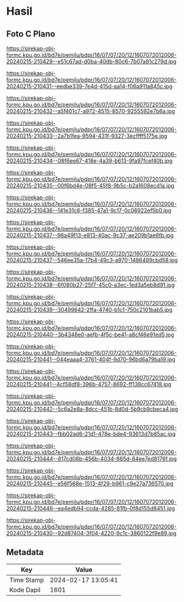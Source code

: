 # Hasil

## Foto C Plano

https://sirekap-obj-formc.kpu.go.id/bd7e/pemilu/pdpr/16/07/07/20/12/1607072012006-20240215-210429--e51c67ad-d0ba-40db-80c6-7b07a81c279d.jpg

https://sirekap-obj-formc.kpu.go.id/bd7e/pemilu/pdpr/16/07/07/20/12/1607072012006-20240215-210431--eedbe339-7e4d-415d-aa14-f06a911a845c.jpg

https://sirekap-obj-formc.kpu.go.id/bd7e/pemilu/pdpr/16/07/07/20/12/1607072012006-20240215-210432--a5f401c7-a972-4515-8570-9255592e7b6a.jpg

https://sirekap-obj-formc.kpu.go.id/bd7e/pemilu/pdpr/16/07/07/20/12/1607072012006-20240215-210433--2a7b1fea-9594-431f-9327-3ecffff5175e.jpg

https://sirekap-obj-formc.kpu.go.id/bd7e/pemilu/pdpr/16/07/07/20/12/1607072012006-20240215-210434--08f6ee67-418e-4a39-b613-9fa97fcef40b.jpg

https://sirekap-obj-formc.kpu.go.id/bd7e/pemilu/pdpr/16/07/07/20/12/1607072012006-20240215-210435--00f6bd4e-08f5-45f8-9b5c-b2a1608ecd1a.jpg

https://sirekap-obj-formc.kpu.go.id/bd7e/pemilu/pdpr/16/07/07/20/12/1607072012006-20240215-210436--141e31c6-f385-47a1-9c17-0c08922ef5b0.jpg

https://sirekap-obj-formc.kpu.go.id/bd7e/pemilu/pdpr/16/07/07/20/12/1607072012006-20240215-210437--98a49f13-e813-40ac-9c37-ae209b1ae6fb.jpg

https://sirekap-obj-formc.kpu.go.id/bd7e/pemilu/pdpr/16/07/07/20/12/1607072012006-20240215-210437--546ee35a-17b4-49c3-a970-1486489cbd58.jpg

https://sirekap-obj-formc.kpu.go.id/bd7e/pemilu/pdpr/16/07/07/20/12/1607072012006-20240215-210438--6f080b27-25f7-45c0-a3ec-1ed3a5eb8d91.jpg

https://sirekap-obj-formc.kpu.go.id/bd7e/pemilu/pdpr/16/07/07/20/12/1607072012006-20240215-210439--30499642-2ffa-4740-b1c1-750c2101bab5.jpg

https://sirekap-obj-formc.kpu.go.id/bd7e/pemilu/pdpr/16/07/07/20/12/1607072012006-20240215-210440--3b4348e0-aefb-4f5c-be41-a8cf46e91ed5.jpg

https://sirekap-obj-formc.kpu.go.id/bd7e/pemilu/pdpr/16/07/07/20/12/1607072012006-20240215-210441--044eaaa4-3761-404f-9d70-96bd6a79ba19.jpg

https://sirekap-obj-formc.kpu.go.id/bd7e/pemilu/pdpr/16/07/07/20/12/1607072012006-20240215-210441--4cf58df8-396b-4757-8692-ff138cc67418.jpg

https://sirekap-obj-formc.kpu.go.id/bd7e/pemilu/pdpr/16/07/07/20/12/1607072012006-20240215-210442--5c6a2e8a-8dcc-451b-8d0d-5b9cb9cbeca4.jpg

https://sirekap-obj-formc.kpu.go.id/bd7e/pemilu/pdpr/16/07/07/20/12/1607072012006-20240215-210443--fbb02ad6-21d1-478e-bde4-93613d7b85ac.jpg

https://sirekap-obj-formc.kpu.go.id/bd7e/pemilu/pdpr/16/07/07/20/12/1607072012006-20240215-210444--817cd08b-456b-4034-865d-84ee7ed8176f.jpg

https://sirekap-obj-formc.kpu.go.id/bd7e/pemilu/pdpr/16/07/07/20/12/1607072012006-20240215-210445--e56f568e-1513-4f29-b961-c9e27a736570.jpg

https://sirekap-obj-formc.kpu.go.id/bd7e/pemilu/pdpr/16/07/07/20/12/1607072012006-20240215-210446--ea4edb94-ccda-4285-81fb-0f8d155d8451.jpg

https://sirekap-obj-formc.kpu.go.id/bd7e/pemilu/pdpr/16/07/07/20/12/1607072012006-20240215-210430--92d87404-3f04-4220-9c1c-3860122f9e89.jpg


## Metadata

| Key        | Value               |
| ---------- | ------------------- |
| Time Stamp | 2024-02-17 13:05:41 |
| Kode Dapil | 1601                |



